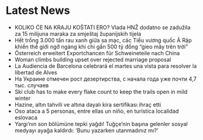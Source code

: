 # Latest News
-  KOLIKO ĆE NA KRAJU KOŠTATI ERO? Vlada HNŽ dodatno se zadužila za 15 milijuna maraka za smještaj županijskih tijela
-  Hết trồng 3.000 tấn rau xanh giữa sa mạc, các Tiểu vương quốc Ả Rập khiến thế giới ngỡ ngàng khi chi gần 500 tỷ đồng “gieo mây trên trời”
-  Österreich erweitert Exportchancen für Schweineteile nach China
-  Woman climbs building upset over rejected marriage proposal
-  La Audiencia de Barcelona celebrará el martes una vista para resolver la libertad de Alves
-  На Украине отмечен рост дезертирства, с начала года уже почти 4,7 тыс. случаев
-  Ski club has to make every flake count to keep the trails open in mild winter
-  Hazine, altın tahvili ve altına dayalı kira sertifikası ihraç etti
-  Oso ataca a 5 personas, entre ellas un niño, en turística localidad eslovaca
-  Yargı’nın son bölümüne tepki yağdı! Tuğçe’nin başına gelenler sosyal medyayı ayağa kaldırdı: ‘Bunu yazarken utanmadınız mı?’
